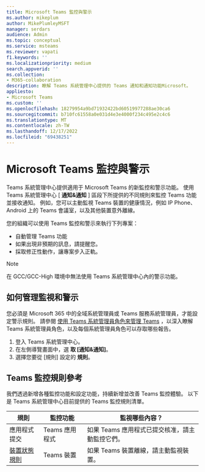 ```yaml
---
title: Microsoft Teams 監控與警示
ms.author: mikeplum
author: MikePlumleyMSFT
manager: serdars
audience: Admin
ms.topic: conceptual
ms.service: msteams
ms.reviewer: vapati
f1.keywords: ''
ms.localizationpriority: medium
search.appverid: ''
ms.collection:
- M365-collaboration
description: 瞭解 Teams 系統管理中心提供的 Teams 通知和通知功能Microsoft。
appliesto:
- Microsoft Teams
ms.custom: ''
ms.openlocfilehash: 18279954a9bd71932422bd60519977288ae30ca6
ms.sourcegitcommit: b710fc61558a0e031d4e3e4000f234c495e2c4c6
ms.translationtype: MT
ms.contentlocale: zh-TW
ms.lasthandoff: 12/17/2022
ms.locfileid: "69438251"
---
```

# <a name="microsoft-teams-monitoring-and-alerting"></a>Microsoft Teams 監控與警示

Teams 系統管理中心提供適用于 Microsoft Teams 的新監控和警示功能。 使用 Teams 系統管理中心 [ **通知&通知** ] 區段下所提供的不同規則來監控 Teams 功能並接收通知。 例如，您可以主動監視 Teams 裝置的健康情況，例如 IP Phone、Android 上的 Teams 會議室，以及其他裝置意外離線。  

您的組織可以使用 Teams 監控和警示來執行下列專案：

- 自動管理 Teams 功能
- 如果出現非預期的訊息，請提醒您。
- 採取修正性動作，讓專案步入正軌。

> [!NOTE]
> 在 GCC/GCC-High 環境中無法使用 Teams 系統管理中心內的警示功能。

## <a name="how-to-manage-monitoring-and-alerting"></a>如何管理監視和警示

 您必須是 Microsoft 365 中的全域系統管理員或 Teams 服務系統管理員，才能設定警示規則。 請參閱 [使用 Teams 系統管理員角色來管理 Teams](../using-admin-roles.md) ，以深入瞭解 Teams 系統管理員角色，以及每個系統管理員角色可以存取哪些報告。

1. 登入 Teams 系統管理中心。
2. 在左側導覽畫面中，選 **取 [通知&通知]**。
3. 選擇您要從 [規則] 設定的 **規則**。

## <a name="teams-monitoring-rules-reference"></a>Teams 監控規則參考

我們透過新增各種監控功能和設定功能，持續新增並改善 Teams 監控體驗。 以下是 Teams 系統管理中心目前提供的 Teams 監控規則清單。


|規則  |監控功能|監視哪些內容？ |
|---------|---------|---------|
|應用程式提交  |Teams 應用程式 | 如果 Teams 應用程式已提交核准，請主動監控它們。|
|[裝置狀態規則](device-health-status.md)  |Teams 裝置 | 如果 Teams 裝置離線，請主動監視裝置。|
